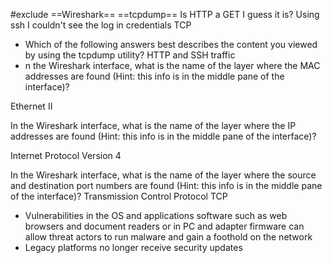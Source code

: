 #exclude
==Wireshark==
==tcpdump==
Is HTTP a GET I guess it is?
Using ssh I couldn't see the log in credentials
TCP

- Which of the following answers best describes the content you viewed by using the tcpdump utility? HTTP and SSH traffic
- n the Wireshark interface, what is the name of the layer where the MAC addresses are found (Hint: this info is in the middle pane of the interface)?

Ethernet II
  

In the Wireshark interface, what is the name of the layer where the IP addresses are found (Hint: this info is in the middle pane of the interface)?



Internet Protocol Version 4

In the Wireshark interface, what is the name of the layer where the source and destination port numbers are found (Hint: this info is in the middle pane of the interface)?
Transmission Control Protocol TCP

- Vulnerabilities in the OS and applications software such as web browsers and document readers or in PC and adapter firmware can allow threat actors to run malware and gain a foothold on the network
- Legacy platforms no longer receive security updates
